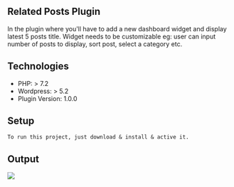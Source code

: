 ## Related Posts Plugin
In the plugin where you'll have to add a new dashboard widget and display latest 5 posts title. Widget needs to be customizable eg: user can input number of posts to display, sort post, select a category etc. 

## Technologies
* PHP: > 7.2
* Wordpress: > 5.2
* Plugin Version: 1.0.0

## Setup
```
To run this project, just download & install & active it.
```

## Output
<img src= "image/post-views-1.png"/>
